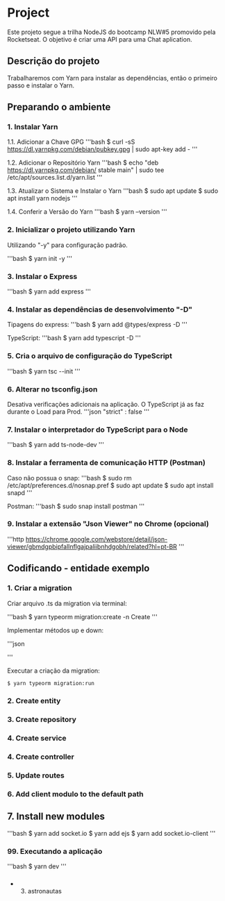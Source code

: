 # Project

Este projeto segue a trilha NodeJS do bootcamp NLW#5 promovido pela Rocketseat.
O objetivo é criar uma API para uma Chat aplication.


## Descrição do projeto

Trabalharemos com Yarn para instalar as dependências, então o primeiro passo e instalar o Yarn.


## Preparando o ambiente

### 1. Instalar Yarn

1.1. Adicionar a Chave GPG
'''bash
$ curl -sS https://dl.yarnpkg.com/debian/pubkey.gpg | sudo apt-key add -
'''

1.2. Adicionar o Repositório Yarn
'''bash
$ echo "deb https://dl.yarnpkg.com/debian/ stable main" | sudo tee /etc/apt/sources.list.d/yarn.list
'''

1.3. Atualizar o Sistema e Instalar o Yarn
'''bash
$ sudo apt update
$ sudo apt install yarn nodejs
'''

1.4. Conferir a Versão do Yarn
'''bash
$ yarn –version
'''

### 2. Inicializar o projeto utilizando Yarn

Utilizando "-y" para configuração padrão.

'''bash
$ yarn init -y
'''

### 3. Instalar o Express

'''bash
$ yarn add express
'''

### 4. Instalar as dependências de desenvolvimento "-D"

Tipagens do express:
'''bash
$ yarn add @types/express -D
'''

TypeScript:
'''bash
$ yarn add typescript -D
'''

### 5. Cria o arquivo de configuração do TypeScript
'''bash
$ yarn tsc --init
'''

### 6. Alterar no tsconfig.json

Desativa verificações adicionais na aplicação. O TypeScript já as faz durante o Load para Prod.
'''json
"strict" : false
'''

### 7. Instalar o interpretador do TypeScript para o Node
'''bash
$ yarn add ts-node-dev
'''

### 8. Instalar a ferramenta de comunicação HTTP (Postman)

Caso não possua o snap:
'''bash
$ sudo rm /etc/apt/preferences.d/nosnap.pref
$ sudo apt update
$ sudo apt install snapd
'''

Postman:
'''bash
$ sudo snap install postman
'''

### 9. Instalar a extensão "Json Viewer" no Chrome (opcional)

'''http
https://chrome.google.com/webstore/detail/json-viewer/gbmdgpbipfallnflgajpaliibnhdgobh/related?hl=pt-BR
'''

## Codificando - entidade exemplo

### 1. Criar a migration

Criar arquivo .ts da migration via terminal:

'''bash
$ yarn typeorm migration:create -n Create<EntidadeNoPlural>
'''

Implementar métodos up e down:

'''json

'''

Executar a criação da migration:

```bash
$ yarn typeorm migration:run
```


### 2. Create entity

### 3. Create repository

### 4. Create service

### 4. Create controller

### 5. Update routes

### 6. Add client modulo to the default path

## 7. Install new modules

'''bash
$ yarn add socket.io
$ yarn add ejs
$ yarn add socket.io-client
'''

### 99. Executando a aplicação
'''bash
$ yarn dev
'''

###
- 3. astronautas